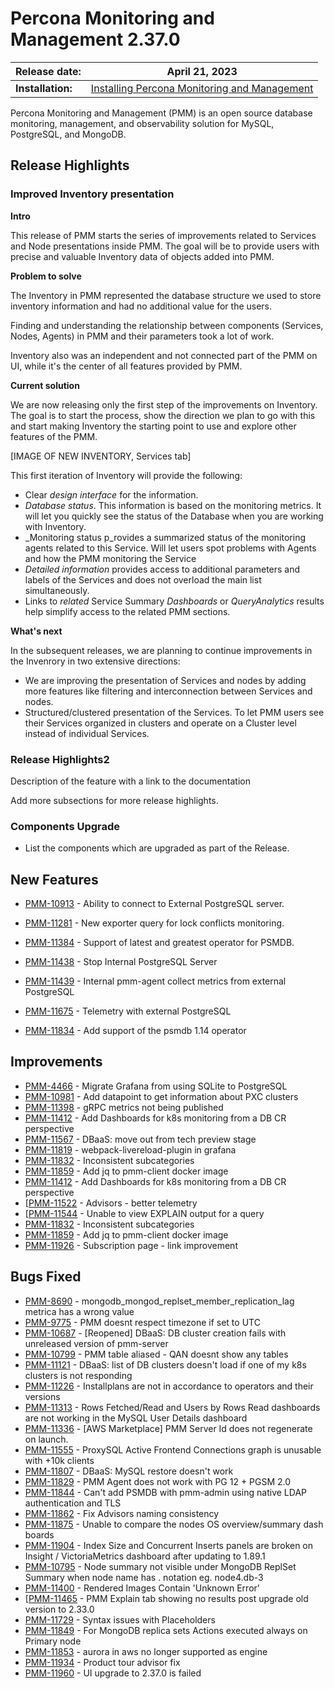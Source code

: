 # Percona Monitoring and Management 2.37.0

| **Release date:** | April 21, 2023                                                                                    |
| ----------------- | ----------------------------------------------------------------------------------------------- |
| **Installation:** | [Installing Percona Monitoring and Management](https://www.percona.com/software/pmm/quickstart) |

Percona Monitoring and Management (PMM) is an open source database monitoring, management, and observability solution for MySQL, PostgreSQL, and MongoDB.

<!---
!!! caution alert alert-warning "Important/Caution"
    Crucial points that need emphasis:

    - Important: A significant point that deserves emphasis.
    - Caution: Used to mean 'Continue with care'.
 --->


## Release Highlights


### Improved Inventory presentation

**Intro**

This release of PMM starts the series of improvements related to Services and Node presentations inside PMM. The goal will be to provide users with precise and valuable Inventory data of objects added into PMM.

**Problem to solve**

The Inventory in PMM represented the database structure we used to store inventory information and had no additional value for the users. 

Finding and understanding the relationship between components (Services, Nodes, Agents) in PMM and their parameters took a lot of work.

Inventory also was an independent and not connected part of the PMM on UI, while it's the center of all features provided by PMM.

**Current solution** 

We are now releasing only the first step of the improvements on Inventory. The goal is to start the process, show the direction we plan to go with this and start making Inventory the starting point to use and explore other features of the PMM.

\[IMAGE OF NEW INVENTORY, Services tab\]

This first iteration of Inventory will provide the following:

*   Clear _design interface_ for the information. 
*   _Database status_. This information is based on the monitoring metrics. It will let you quickly see the status of the Database when you are working with Inventory.  
*   _Monitoring status p_rovides a summarized status of the monitoring agents related to this Service. Will let users spot problems with Agents and how the PMM monitoring the Service
*   _Detailed information_ provides access to additional parameters and labels of the Services and does not overload the main list simultaneously. 
*   Links to _related_ Service Summary _Dashboards_ or _QueryAnalytics_ results help simplify access to the related PMM sections. 

**What's next**

In the subsequent releases, we are planning to continue improvements in the Invenrory in two extensive directions: 

*   We are improving the presentation of Services and nodes by adding more features like filtering and interconnection between Services and nodes.
*   Structured/clustered presentation of the Services. To let PMM users see their Services organized in clusters and operate on a Cluster level instead of individual Services.

### Release Highlights2
Description of the feature  with a link to the documentation

Add more subsections for more release highlights.


### Components Upgrade
- List the components which are upgraded as part of the Release.

## New Features

<!---

- List of new features with a comprehensive description of the feature and link to the JIRA ticket.

    Example:
    
    [PMM-XXXX](https://jira.percona.com/browse/PMM-XXXX) - Comprehensive description.

--->

- [PMM-10913](https://jira.percona.com/browse/PMM-10913) - Ability to connect to External PostgreSQL server.

- [PMM-11281](https://jira.percona.com/browse/PMM-11281) - New exporter query for lock conflicts monitoring.

- [PMM-11384](https://jira.percona.com/browse/PMM-11384) - Support of latest and greatest operator for PSMDB.

- [PMM-11438](https://jira.percona.com/browse/PMM-11438) - Stop Internal PostgreSQL Server

- [PMM-11439](https://jira.percona.com/browse/PMM-11439) - Internal pmm-agent collect metrics from external PostgreSQL

- [PMM-11675](https://jira.percona.com/browse/PMM-11675) - Telemetry with external PostgreSQL

- [PMM-11834](https://jira.percona.com/browse/PMM-11834) - Add support of the psmdb 1.14 operator





## Improvements

- [PMM-4466](https://jira.percona.com/browse/PMM-4466) - Migrate Grafana from using SQLite to PostgreSQL
- [PMM-10981](https://jira.percona.com/browse/PMM-10981) - Add datapoint to get information about PXC clusters
- [PMM-11398](https://jira.percona.com/browse/PMM-11398) - gRPC metrics not being published
- [PMM-11412](https://jira.percona.com/browse/PMM-11412) - Add Dashboards for k8s monitoring from a DB CR perspective
- [PMM-11567](https://jira.percona.com/browse/PMM-11567) - DBaaS: move out from tech preview stage
- [PMM-11819](https://jira.percona.com/browse/PMM-11819) - webpack-livereload-plugin in grafana
- [PMM-11832](https://jira.percona.com/browse/PMM-11832) - Inconsistent subcategories
- [PMM-11859](https://jira.percona.com/browse/PMM-11859) - Add jq to pmm-client docker image
- [PMM-11412](https://jira.percona.com/browse/PMM-11412) - Add Dashboards for k8s monitoring from a DB CR perspective
- [[PMM-11522](https://jira.percona.com/browse/PMM-11522) - Advisors - better telemetry
- [[PMM-11544](https://jira.percona.com/browse/PMM-11522) - Unable to view EXPLAIN output for a query
- [PMM-11832](https://jira.percona.com/browse/PMM-11832) - Inconsistent subcategories
- [PMM-11859](https://jira.percona.com/browse/PMM-11859) - Add jq to pmm-client docker image
- [PMM-11926](https://jira.percona.com/browse/PMM-11926) - Subscription page - link improvement

## Bugs Fixed


- [PMM-8690](https://jira.percona.com/browse/PMM-8690) - mongodb_mongod_replset_member_replication_lag metrica has a wrong value
- [PMM-9775](https://jira.percona.com/browse/PMM-9775) - PMM doesnt respect timezone if set to UTC
- [PMM-10687](https://jira.percona.com/browse/PMM-10687) - [Reopened] DBaaS: DB cluster creation fails with unreleased version of pmm-server
- [PMM-10799](https://jira.percona.com/browse/PMM-10799) - PMM table aliased - QAN doesnt show any tables
- [PMM-11121](https://jira.percona.com/browse/PMM-11121) - DBaaS: list of DB clusters doesn't load if one of my k8s clusters is not responding
- [PMM-11226](https://jira.percona.com/browse/PMM-11226) - Installplans are not in accordance to operators and their versions
- [PMM-11313](https://jira.percona.com/browse/PMM-11313) - Rows Fetched/Read and Users by Rows Read dashboards are not working in the MySQL User Details dashboard
- [PMM-11336](https://jira.percona.com/browse/PMM-11336) - [AWS Marketplace] PMM Server Id does not regenerate on launch.
- [PMM-11555](https://jira.percona.com/browse/PMM-11555) - ProxySQL Active Frontend Connections graph is unusable with +10k clients
- [PMM-11807](https://jira.percona.com/browse/PMM-11807) - DBaaS: MySQL restore doesn't work
- [PMM-11829](https://jira.percona.com/browse/PMM-11829) - PMM Agent does not work with PG 12 + PGSM 2.0
- [PMM-11844](https://jira.percona.com/browse/PMM-11844) - Can't add PSMDB with pmm-admin using native LDAP authentication and TLS
- [PMM-11862](https://jira.percona.com/browse/PMM-11862) - Fix Advisors naming consistency
- [PMM-11875](https://jira.percona.com/browse/PMM-11875) - Unable to compare the nodes OS overview/summary dash boards
- [PMM-11904](https://jira.percona.com/browse/PMM-11904) - Index Size and Concurrent Inserts panels are broken on Insight / VictoriaMetrics dashboard after updating to 1.89.1
- [PMM-10795](https://jira.percona.com/browse/PMM-10795) - Node summary not visible under MongoDB ReplSet Summary when node name has . notation eg. node4.db-3
- [PMM-11400](https://jira.percona.com/browse/PMM-11400) - Rendered Images Contain 'Unknown Error'
- [[PMM-11465](https://jira.percona.com/browse/PMM-11465) - PMM Explain tab showing no results post upgrade old version to 2.33.0
- [PMM-11729](https://jira.percona.com/browse/PMM-11729) - Syntax issues with Placeholders
- [PMM-11849](https://jira.percona.com/browse/PMM-11849) - For MongoDB replica sets Actions executed always on Primary node
- [PMM-11853](https://jira.percona.com/browse/PMM-11853) - aurora in aws no longer supported as engine
- [PMM-11934](https://jira.percona.com/browse/PMM-11934) - Product tour advisor fix
- [PMM-11960](https://jira.percona.com/browse/PMM-11960) - UI upgrade to 2.37.0 is failed


<!---


## Known issues

- ​List of known issues with a  comprehensive description and link to the JIRA ticket.

    Example:

    [PMM-XXXX](https://jira.percona.com/browse/PMM-XXXX) - Comprehensive description.


    **Solution**

    Description of the solution.


## Coming Soon

  Share what are the upcoming features on your roadmap to keep users excited:

- Planned item 1
- Planned item 2

--->